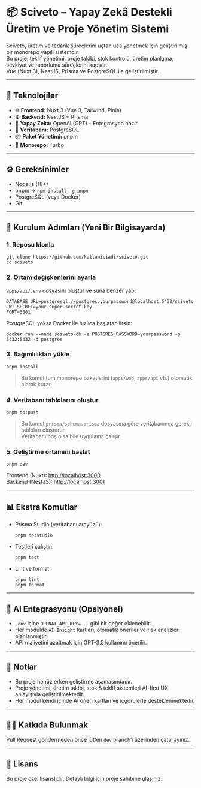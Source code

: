 # 📦 Sciveto – Yapay Zekâ Destekli Üretim ve Proje Yönetim Sistemi

Sciveto, üretim ve tedarik süreçlerini uçtan uca yönetmek için geliştirilmiş bir monorepo yapılı sistemdir.\
Bu proje; teklif yönetimi, proje takibi, stok kontrolü, üretim planlama, sevkiyat ve raporlama süreçlerini kapsar.\
Vue (Nuxt 3), NestJS, Prisma ve PostgreSQL ile geliştirilmiştir.

---

## 🔀 Teknolojiler

- 🌐 **Frontend:** Nuxt 3 (Vue 3, Tailwind, Pinia)
- ⚙️ **Backend:** NestJS + Prisma
- 🧠 **Yapay Zeka:** OpenAI (GPT) – Entegrasyon hazır
- 📂 **Veritabanı:** PostgreSQL
- 📦 **Paket Yönetimi:** pnpm
- 🧪 **Monorepo:** Turbo

---

## ⚙️ Gereksinimler

- Node.js (18+)
- pnpm → `npm install -g pnpm`
- PostgreSQL (veya Docker)
- Git

---

## 🚀 Kurulum Adımları (Yeni Bir Bilgisayarda)

### 1. Reposu klonla

```
git clone https://github.com/kullaniciadi/sciveto.git
cd sciveto
```

### 2. Ortam değişkenlerini ayarla

`apps/api/.env` dosyasını oluştur ve şuna benzer yap:

```
DATABASE_URL=postgresql://postgres:yourpassword@localhost:5432/sciveto_db
JWT_SECRET=your-super-secret-key
PORT=3001
```

PostgreSQL yoksa Docker ile hızlıca başlatabilirsin:

```
docker run --name sciveto-db -e POSTGRES_PASSWORD=yourpassword -p 5432:5432 -d postgres
```

### 3. Bağımlılıkları yükle

```
pnpm install
```

> Bu komut tüm monorepo paketlerini (`apps/web`, `apps/api` vb.) otomatik olarak kurar.

### 4. Veritabanı tablolarını oluştur

```
pnpm db:push
```

> Bu komut `prisma/schema.prisma` dosyasına göre veritabanında gerekli tabloları oluşturur.\
> Veritabanı boş olsa bile uygulama çalışır.

### 5. Geliştirme ortamını başlat

```
pnpm dev
```

Frontend (Nuxt): [http://localhost:3000](http://localhost:3000)\
Backend (NestJS): [http://localhost:3001](http://localhost:3001)

---

## 📊 Ekstra Komutlar

- Prisma Studio (veritabanı arayüzü):

  ```
  pnpm db:studio
  ```

- Testleri çalıştır:

  ```
  pnpm test
  ```

- Lint ve format:

  ```
  pnpm lint
  pnpm format
  ```

---

## 🧠 AI Entegrasyonu (Opsiyonel)

- `.env` içine `OPENAI_API_KEY=...` gibi bir değer eklenebilir.
- Her modülde `AI Insight` kartları, otomatik öneriler ve risk analizleri planlanmıştır.
- API maliyetini azaltmak için GPT-3.5 kullanımı önerilir.

---

## 📝 Notlar

- Bu proje henüz erken geliştirme aşamasındadır.
- Proje yönetimi, üretim takibi, stok & teklif sistemleri AI-first UX anlayışıyla geliştirilmektedir.
- Her modül kendi içinde AI öneri kartları ve içgörülerle desteklenmektedir.

---

## 👨‍💼 Katkıda Bulunmak

Pull Request göndermeden önce lütfen `dev` branch’i üzerinden çatallayınız.

---

## 📄 Lisans

Bu proje özel lisanslıdır. Detaylı bilgi için proje sahibine ulaşınız.

